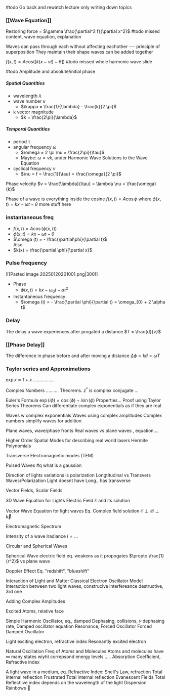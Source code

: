 #todo Go back and rewatch lecture
only writing down topics

### [[Wave Equation]]
Restoring force = $\gamma \frac{\partial^2 f}{\partial x^2}$
#todo missed content, wave equation, explanation

Waves can pass through each without affecting eachother --- principle of superposition
They maintain their shape
waves can be added together

$f(x, t) = Acos([k(x - vt) - \theta])$
#todo missed whole harmonic wave slide

#todo Amplitude and absolute/initial phase

##### Spatial Quantities 
* wavelength $\lambda$
* wave number $\kappa$
	* $\kappa = \frac{1}{\lambda} - \frac{k}{2 \pi}$
* k vector magnitude
	* $k = \frac{2\pi}{\lambda}$

##### Temporal Quantities 
* period $\tau$
* angular frequency $\omega$
	* $\omega = 2 \pi \nu = \frac{2\pi}{\tau}$
	* Maybe: $\omega = vk$, under Harmonic Wave Solutions to the Wave Equation
* cyclical frequency $\nu$
	* $\nu = f = \frac{1}{\tau} = \frac{\omega}{2 \pi}$

	
Phase velocity
$v = \frac{\lambda}{\tau} = \lambda \nu = \frac{\omega}{k}$

Phase of a wave is everything inside the cosine
$f(x, t) = A \cos \phi$ where $\phi(x, t) = kx - \omega t - \theta$
more stuff here
### instantaneous freq
* $f(x, t) = A \cos{(\phi (x, t))}$
* $\phi(x, t) = kx - \omega t - \theta$
* $\omega (t) = - \frac{\partial\phi}{\partial t}$	
Also
* $k(x) = \frac{\partial \phi}{\partial x}$

### Pulse frequency
![[Pasted image 20250120201001.png|300]]
* Phase
	* $\phi(x, t) = kx - \omega_{0} t - \alpha t^2$
* Instantaneous frequency
	* $\omega (t) = - \frac{\partial \phi}{\partial t} = \omega_{0} + 2 \alpha t$
### Delay
The delay a wave experiences after progated a distance
$T = \frac{d}{v}$
### [[Phase Delay]]
The difference in phase before and after moving a distance
$\Delta \phi = kd = \omega T$

### Taylor series and Approximations
$\exp x \approx 1 + x$
.................

Complex Numbers
..........
Theorems.
$z^*$ is complex conjugate
...

Euler's Formula
$\exp(i \phi) = \cos(\phi) + i\sin(\phi)$
Properties...
Proof using Taylor Series
Theorems
Can differentiate complex exponentials as if they are real

Waves w complex exponentials
Waves using complex amplitudes
Complex numbers simplify waves for addition

Plane waves, wave/phase fronts
Real waves vs plane waves , equation....

Higher Order Spatial Modes for describing real world lasers
Hermite Polynomials

Transverse Electromagnetic modes (TEM)

Pulsed Waves
#q what is a gaussian

Direction of lights variations is polarization
Longtitudinal vs Transvers Waves/Polarization
Light doesnt have Long., has transverse

Vector Fields, Scalar Fields

3D Wave Equation for Lights Electric Field $\mathcal{E}$ and its solution

Vector Wave Equation for light waves
Eq.
Complex field solution
$\mathcal{E} \perp \mathcal{B} \perp \vec{k}$

Electromagnetic Spectrum

Intensity of a wave
Iradiance
$I = \dots$

Circular and Spherical Waves

Spherical Wave electric field
eq.
weakens as it propogates $\propto \frac{1}{r^2}$
vs plane wave

Doppler Effect
Eq.
"redshift", "blueshift"

Interaction of Light and Matter
Classical Electron Oscillator Model
Interaction between two light waves, construcive interfereance destructive, 3rd one

Adding Complex Amplitudes

Excited Atoms, relative face

Simple Harmonic Oscillator, eq., damped
Dephasing, collisions, $\gamma$ dephasing rate, Damped oscillator equation
Resonance, Forced Oscillator
Forced Damped Oscillator

Light exciting electron, refractive index
Resonantly excited electron

Natural Oscillation Freq of Atoms and Molecules
Atoms and molecules have $\infty$ many states wiyht correpsond energy levels
.....
Absorption Coefficient, Refractive index

A light wave in a medium, eq.
Refractive Index: Snell's Law, refraction
Total internal reflection
Frustrated Total internal reflection
Evanescent Fields
Total Reflectiive index depends on the wavelength of the light
Dispersion
Rainbows 🌈